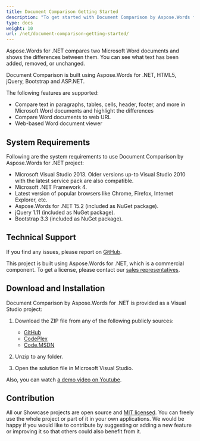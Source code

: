 ```yaml
---
title: Document Comparison Getting Started
description: "To get started with Document Comparison by Aspose.Words for .NET learn the information on System Requirements, Technical Support, Download, and Installation."
type: docs
weight: 10
url: /net/document-comparison-getting-started/
---
```


Aspose.Words for .NET compares two Microsoft Word documents and shows the differences between them. You can see what text has been added, removed, or unchanged.

Document Comparison is built using Aspose.Words for .NET, HTML5, jQuery, Bootstrap and ASP.NET.

The following features are supported:

- Compare text in paragraphs, tables, cells, header, footer, and more in Microsoft Word documents and highlight the differences
- Compare Word documents to web URL
- Web-based Word document viewer

## System Requirements

Following are the system requirements to use Document Comparison by Aspose.Words for .NET project:

- Microsoft Visual Studio 2013. Older versions up-to Visual Studio 2010 with the latest service pack are also compatible.
- Microsoft .NET Framework 4.
- Latest version of popular browsers like Chrome, Firefox, Internet Explorer, etc.
- Aspose.Words for .NET 15.2 (included as NuGet package).
- jQuery 1.11 (included as NuGet package).
- Bootstrap 3.3 (included as NuGet package).

## Technical Support

If you find any issues, please report on [GitHub](https://github.com/AsposeShowcase/Document_Comparison_by_Aspose_Words_for_NET/issues).

This project is built using Aspose.Words for .NET, which is a commercial component. To get a license, please contact our [sales representatives](http://www.aspose.com/community/forums/aspose.purchase/220/showforum.aspx).

## Download and Installation

Document Comparison by Aspose.Words for .NET is provided as a Visual Studio project:

1. Download the ZIP file from any of the following publicly sources:
   - [GitHub](https://github.com/aspose-words/Aspose.Words-for-.NET)
   - [CodePlex](https://worddocumentcomparison.codeplex.com/)
   - [Code.MSDN](https://code.msdn.microsoft.com/Document-Comparison-by-b4c49161)

2. Unzip to any folder.
3. Open the solution file in Microsoft Visual Studio.

Also, you can watch [a demo video on Youtube]( https://youtu.be/B29kQimqgVI).

## Contribution

All our Showcase projects are open source and [MIT licensed](https://worddocumentcomparison.codeplex.com/license). You can freely use the whole project or part of it in your own applications. We would be happy if you would like to contribute by suggesting or adding a new feature or improving it so that others could also benefit from it.
